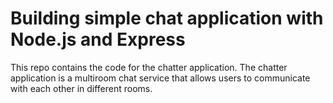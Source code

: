 # Building simple chat application with Node.js and Express

This repo contains the code for the chatter application.
The chatter application is a multiroom chat service that allows users to communicate with each other 
in different rooms.
